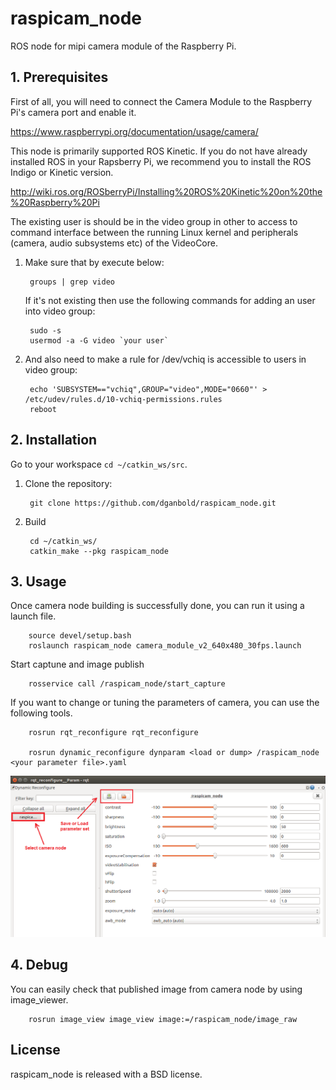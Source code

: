 
raspicam_node
=======
ROS node for mipi camera module of the Raspberry Pi.

## 1. Prerequisites
First of all, you will need to connect the Camera Module to the Raspberry Pi's camera port and enable it.

https://www.raspberrypi.org/documentation/usage/camera/

This node is primarily supported ROS Kinetic. If you do not have already installed ROS in your Rapsberry Pi, we recommend you to install the ROS Indigo or Kinetic version.

http://wiki.ros.org/ROSberryPi/Installing%20ROS%20Kinetic%20on%20the%20Raspberry%20Pi

The existing user is should be in the video group in other to access to command interface between the running Linux kernel and peripherals (camera, audio subsystems etc) of the VideoCore. 

1. Make sure that by execute below: 
	
		groups | grep video
	
	If it's not existing then use the following commands for adding an user into video group:

		sudo -s
		usermod -a -G video `your user`
	
2. And also need to make a rule for /dev/vchiq is accessible to users in video group:
 	
		echo 'SUBSYSTEM=="vchiq",GROUP="video",MODE="0660"' > /etc/udev/rules.d/10-vchiq-permissions.rules
		reboot

## 2. Installation

Go to your workspace `cd ~/catkin_ws/src`.

1. Clone the repository:

		git clone https://github.com/dganbold/raspicam_node.git
   
2. Build

		cd ~/catkin_ws/
		catkin_make --pkg raspicam_node

## 3. Usage
Once camera node building is successfully done, you can run it using a launch file.

		source devel/setup.bash
		roslaunch raspicam_node camera_module_v2_640x480_30fps.launch
		
Start captune and image publish

		rosservice call /raspicam_node/start_capture

If you want to change or tuning the parameters of camera, you can use the following tools.
		
		rosrun rqt_reconfigure rqt_reconfigure 
		
		rosrun dynamic_reconfigure dynparam <load or dump> /raspicam_node <your parameter file>.yaml
		
![Alt text](rqt_reconfigure.bmp?raw=true "Title")

## 4. Debug
You can easily check that published image from camera node by using image_viewer.

		rosrun image_view image_view image:=/raspicam_node/image_raw

## License
raspicam_node is released with a BSD license.

